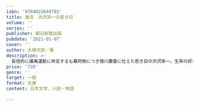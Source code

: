 ```yaml
---
isbn: '9784022649782'
title: 激流　渋沢栄一の若き日
volume: ''
series: ''
publisher: 朝日新聞出版
pubdate: '2021-01-07'
cover: ''
author: 大佛次郎／著
description: >-
  妄信的に攘夷運動に奔走するも幕府側につき徳川慶喜に仕えた若き日の渋沢栄一。生来の好奇心と慧眼、また人との出会いが、日本資本主義の礎を築く巨人へと成長させた。パリ万博使節団に随行し西欧の神髄を知るまでの渋沢栄一の前半生を描く。
price: '720'
genre: ''
target: 一般
format: 文庫
content: 日本文学、小説・物語

---
```


